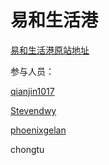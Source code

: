 # 易和生活港

[易和生活港原站地址](http://www.youhopelife.com/)


参与人员：

[qianjin1017](https://github.com/qianjin1017)

[Stevendwy](https://github.com/Stevendwy)

[phoenixgelan](https://github.com/phoenixgelan)


chongtu
